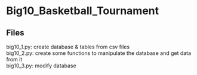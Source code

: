 # Big10_Basketball_Tournament

## Files
big10_1.py: create database & tables from csv files
<br> big10_2.py: create some functions to manipulate the database and get data from it
<br> big10_3.py: modify database
